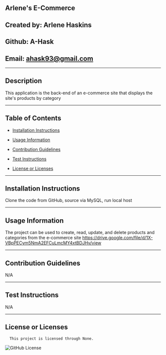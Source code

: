 ## Arlene's E-Commerce

## Created by: Arlene Haskins

## Github: A-Hask

## Email: ahask93@gmail.com

---

## Description

This application is the back-end of an e-commerce site that displays the site's products by category

---

## Table of Contents

- [Installation Instructions](#installation-instructions)

- [Usage Information](#usage-information)

- [Contribution Guidelines](#contribution-guidelines)

- [Test Instructions](#test-instructions)

- [License or Licenses](#license-or-licenses)

---

## Installation Instructions

Clone the code from GitHub, source via MySQL, run local host

---

## Usage Information

The project can be used to create, read, update, and delete products and categories from the e-commerce site
https://drive.google.com/file/d/1X-VBpPECym5NmA2EFCuLmcMY4xtBDJHv/view

---

## Contribution Guidelines

N/A

---

## Test Instructions

N/A

---

## License or Licenses

      This project is licensed through None.


![GitHub License](https://img.shields.io/badge/license-None-blue.svg)
